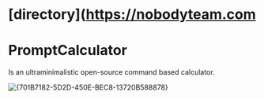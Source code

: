 # [directory](https://nobodyteam.com


# PromptCalculator
Is an ultraminimalistic open-source command based calculator.

![{701B7182-5D2D-450E-BEC8-13720B588878}](https://github.com/user-attachments/assets/39baf561-0ec5-4abc-9259-973f9c328635)

